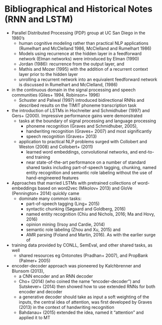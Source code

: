 # Bibliographical and Historical Notes (RNN and LSTM)

* Parallel Distributed Processing (PDP) group at UC San Diego in the 1980’s
  * human cognitive modeling rather than practical NLP applications
    (Rumelhart and McClelland 1986, McClelland and Rumelhart 1986)
  * Models using recurrence at the hidden layer in a feedforward network (Elman
    networks) were introduced by Elman (1990)
  * Jordan (1986): recurrence from the output layer, and
  * Mathis and Mozer (1995) with the addition of a recurrent context layer
    prior to the hidden layer
  * unrolling a recurrent network into an equivalent feedforward network is
    discussed in Rumelhart and McClelland, (1986)
* in the continuous domain in the signal processing and speech communities
  (Giles+ 1994, Robinson+ 1996)
  * Schuster and Paliwal (1997) introduced bidirectional RNNs and described
    results on the TIMIT phoneme transcription task
* the introduction of LSTMs in Hochreiter and Schmidhuber (1997) and Gers+
  (2000). Impressive performance gains were demonstrated
  * tasks at the boundary of signal processing and language processing
    * phoneme recognition (Graves and Schmidhuber, 2005),
    * handwriting recognition (Graves+ 2007) and most significantly
    * speech recognition (Graves+ 2013)
  * application to practical NLP problems surged with
    Collobert and Weston (2008) and Collobert+ (2011)
    * learned word embeddings, convolutional networks, and end-to-end training
    * near state-of-the-art performance on a number of standard shared tasks
      including part-of-speech tagging, chunking, named entity recognition and
      semantic role labeling without the use of hand-engineered features
* Approaches that married LSTMs with pretrained collections of word-embeddings
  based on word2vec (Mikolov+ 2013) and GloVe (Pennington+ 2014) quickly came
  * dominate many common tasks:
    * part-of-speech tagging (Ling+ 2015)
    * syntactic chunking (Søgaard and Goldberg, 2016)
    * named entity recognition (Chiu and Nichols, 2016; Ma and Hovy, 2016)
    * opinion mining (Irsoy and Cardie, 2014)
    * semantic role labeling (Zhou and Xu, 2015) and
    * AMR parsing (Foland and Martin, 2016). As with the earlier surge of
* training data provided by CONLL, SemEval, and other shared tasks, as well
  * shared resources eg Ontonotes (Pradhan+ 2007), and PropBank (Palmer+ 2005)
* encoder-decoder approach was pioneered by Kalchbrenner and Blunsom (2013),
  * a CNN encoder and an RNN decoder
  * Cho+ (2014) (who coined the name “encoder-decoder”) and Sutskever+ (2014)
    then showed how to use extended RNNs for both encoder and decoder
  * a generative decoder should take as input a soft weighting of the inputs,
    the central idea of attention, was first developed by Graves (2013) in the
    context of handwriting recognition
  * Bahdanau+ (2015) extended the idea, named it “attention” and applied it to
    MT
